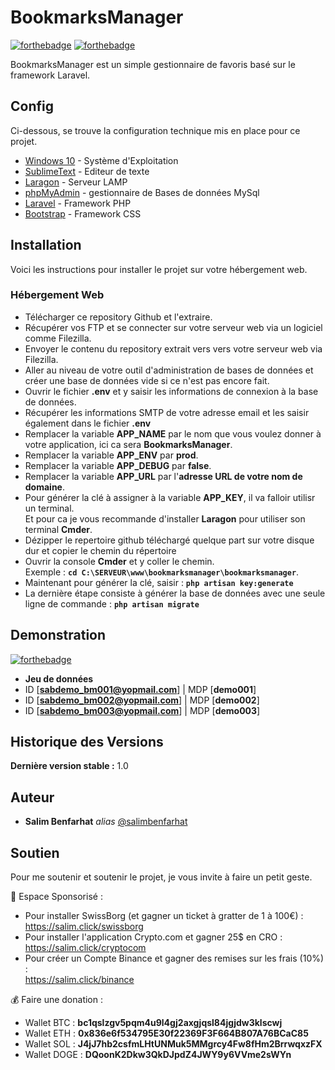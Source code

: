 # BookmarksManager

[![forthebadge](http://forthebadge.com/images/badges/built-with-love.svg)](https://salim.link)  [![forthebadge](https://salim.link/public/files/badge.svg)](https://salim.link)

BookmarksManager est un simple gestionnaire de favoris basé sur le framework Laravel.

## Config
Ci-dessous, se trouve la configuration technique mis en place pour ce projet.
* [Windows 10](https://www.microsoft.com/fr-fr/windows/) - Système d'Exploitation
* [SublimeText](https://www.sublimetext.com) - Editeur de texte
* [Laragon](https://laragon.org) - Serveur LAMP
* [phpMyAdmin](https://www.phpmyadmin.net) - gestionnaire de Bases de données MySql
* [Laravel](https://laravel.com) - Framework PHP
* [Bootstrap](https://getbootstrap.com) - Framework CSS

## Installation

Voici les instructions pour installer le projet sur votre hébergement web.

### Hébergement Web

- Télécharger ce repository Github et l'extraire.
- Récupérer vos FTP et se connecter sur votre serveur web via un logiciel comme Filezilla.
- Envoyer le contenu du repository extrait vers vers votre serveur web via Filezilla.
- Aller au niveau de votre outil d'administration de bases de données et créer une base de données vide si ce n'est pas encore fait.
- Ouvrir le fichier **.env** et y saisir les informations de connexion à la base de données.
- Récupérer les informations SMTP de votre adresse email et les saisir également dans le fichier **.env** 
- Remplacer la variable **APP_NAME** par le nom que vous voulez donner à votre application, ici ca sera **BookmarksManager**.
- Remplacer la variable **APP_ENV** par **prod**.
- Remplacer la variable **APP_DEBUG** par **false**.
- Remplacer la variable **APP_URL** par l'**adresse URL de votre nom de domaine**.  
- Pour générer la clé à assigner à la variable **APP_KEY**, il va falloir utilisr un terminal.  
Et pour ca je vous recommande d'installer **Laragon** pour utiliser son terminal **Cmder**.  
- Dézipper le repertoire github téléchargé quelque part sur votre disque dur et copier le chemin du répertoire  
- Ouvrir la console **Cmder** et y coller le chemin.  
Exemple : **```cd C:\SERVEUR\www\bookmarksmanager\bookmarksmanager```**.  
- Maintenant pour générer la clé, saisir : **```php artisan key:generate```**
- La dernière étape consiste à générer la base de données avec une seule ligne de commande : **```php artisan migrate```**  

## Demonstration
[![forthebadge](https://salim.link/public/files/demo.svg)](https://salimbenfarhat.alwaysdata.net/BookmarksManager/)  
* **Jeu de données**
* ID [**sabdemo_bm001@yopmail.com**] | MDP [**demo001**]  
* ID [**sabdemo_bm002@yopmail.com**] | MDP [**demo002**]  
* ID [**sabdemo_bm003@yopmail.com**] | MDP [**demo003**]   

## Historique des Versions
**Dernière version stable :** 1.0


## Auteur
* **Salim Benfarhat** _alias_ [@salimbenfarhat](https://github.com/salimbenfarhat)

## Soutien
Pour me soutenir et soutenir le projet, je vous invite à faire un petit geste.
  
🤑 Espace Sponsorisé :  
- Pour installer SwissBorg (et gagner un ticket à gratter de 1 à 100€) :  
  https://salim.click/swissborg  
- Pour installer l'application Crypto.com et gagner 25$ en CRO :  
  https://salim.click/cryptocom  
- Pour créer un Compte Binance et gagner des remises sur les frais (10%) :  
  https://salim.click/binance  

💰 Faire une donation :  
- Wallet BTC : **bc1qslzgv5pqm4u9l4gj2axgjqsl84jgjdw3klscwj**
- Wallet ETH : **0x836e6f534795E30f22369F3F664B807A76BCaC85**
- Wallet SOL : **J4jJ7hb2csfmLHtUNMuk5MMgrcy4Fw8fHm2BrrwqxzFX**
- Wallet DOGE : **DQoonK2Dkw3QkDJpdZ4JWY9y6VVme2sWYn**